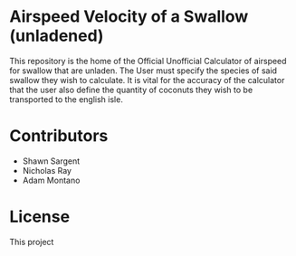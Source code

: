 # Airspeed Velocity of a Swallow (unladened)
This repository is the home of the Official Unofficial Calculator of airspeed for swallow that are unladen. The User must specify the species of said swallow they wish to calculate. It is vital for the accuracy of the calculator that the user also define the quantity of coconuts they wish to be transported to the english isle.
# Contributors
- Shawn Sargent
- Nicholas Ray
- Adam Montano
# License
This project 
